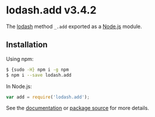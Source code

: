 # lodash.add v3.4.2

The [lodash](https://lodash.com/) method `_.add` exported as a [Node.js](https://nodejs.org/) module.

## Installation

Using npm:
```bash
$ {sudo -H} npm i -g npm
$ npm i --save lodash.add
```

In Node.js:
```js
var add = require('lodash.add');
```

See the [documentation](https://lodash.com/docs#add) or [package source](https://github.com/lodash/lodash/blob/3.4.2-npm-packages/lodash.add) for more details.
